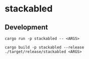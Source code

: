 # stackabled

## Development

```shell
cargo run -p stackabled -- <ARGS>
```

```shell
cargo build -p stackabled --release
./target/release/stackabled <ARGS>
```
